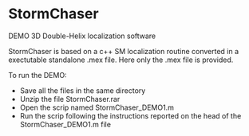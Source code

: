 # StormChaser
DEMO 3D Double-Helix localization software 

StormChaser is based on a c++ SM localization routine converted in a exectutable standalone .mex file.
Here only the .mex file is provided.

To run the DEMO:
- Save all the files in the same directory
- Unzip the file StormChaser.rar
- Open the scrip named StormChaser_DEMO1.m
- Run the scrip following the instructions reported on the head of the StormChaser_DEMO1.m file
